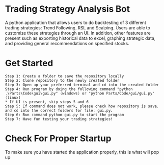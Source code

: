 
# Trading Strategy Analysis Bot

A python application that allows users to do backtesting of 3 different trading strategies: Trend Following, RSI, and Scalping. Users are able to customize these strategies through an UI. In addition, other features are present such as exporting historical data to excel, graphing strategic data, and providing general recommendations on specified stocks.

# Get Started
    Step 1: Create a folder to save the repository locally
    Step 2: Clone repository to the newly created folder
    Step 3: Open up your preferred terminal and cd into the created folder
    Step 4: Run program by doing the following command "python .\Parts\Code\gui\gui.py" (windows) or "python Parts/Code/gui/gui.py" (linux)
    * If UI is present, skip steps 5 and 6
    Step 5: If command does not work, please check how repository is save, and cd into the correct folders for file: gui.py.
    Step 6: Run command python gui.py to start the program
    Step 7: Have fun testing your trading strategies!

# Check For Proper Startup
To make sure you have started the application properly, this is what will pop up


